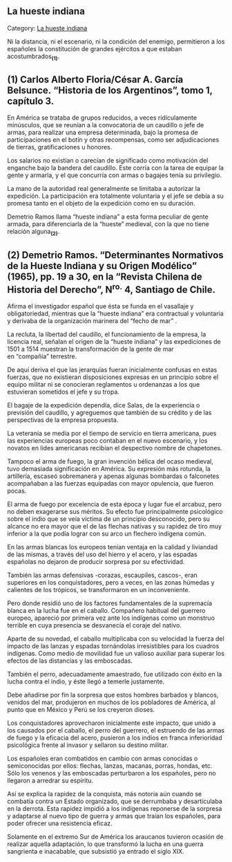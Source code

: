 ## La hueste indiana

Category: [La hueste indiana](http://descubrircorrientes.com.ar/2012/index.php/3177-historia-desde-el-origen-hasta-1814/tierra-argentina-1492-1588/reciprocidad-y-parentesco-hispano-guarani/los-medios-de-la-conquista/la-hueste-indiana)

Ni la distancia, ni el escenario, ni la condición del enemigo, permitieron a los españoles la constitución de grandes ejércitos a que estaban acostumbrados<sub><strong>(1)</strong></sub>.

## **(1)** Carlos Alberto Floria/César A. García Belsunce. “Historia de los Argentinos”, tomo 1, capítulo 3.

En América se trataba de grupos reducidos, a veces ridículamente minúsculos, que se reunían a la convocatoria de un caudillo o jefe de armas, para realizar una empresa determinada, bajo la promesa de participaciones en el botín y otras recompensas, como ser adjudicaciones de tierras, gratificaciones u honores.

Los salarios no existían o carecían de significado como motivación del enganche bajo la bandera del caudillo. Este corría con la tarea de equipar la gente y armarla, y el que concurría con armas o bagajes tenía su privilegio.

La mano de la autoridad real generalmente se limitaba a autorizar la expedición. La participación era totalmente voluntaria y el jefe se debía a su promesa tanto en el objeto de la expedición como en su duración.

Demetrio Ramos llama “hueste indiana” a esta forma peculiar de gente armada, para diferenciarla de la “hueste” medieval, con la que no tiene relación alguna<sub><strong>(2)</strong></sub>.

## **(2)** Demetrio Ramos. “Determinantes Normativos de la Hueste Indiana y su Origen Modélico” (1965), pp. 19 a 30, en la “Revista Chilena de Historia del Derecho”, N<sup>ro.</sup> 4, Santiago de Chile.

Afirma el investigador español que ésta se funda en el vasallaje y obligatoriedad, mientras que la “hueste indiana” era contractual y voluntaria y derivaba de la organización marinera del “fecho de mar” .

La recluta, la libertad del caudillo, el funcionamiento de la empresa, la licencia real, señalan el origen de la “hueste indiana” y las expediciones de 1501 a 1514 muestran la transformación de la gente de mar en “compañía” terrestre.

De aquí deriva el que las jerarquías fueran inicialmente confusas en estas fuerzas, que no existieran disposiciones expresas en un principio sobre el equipo militar ni se conocieran reglamentos u ordenanzas a los que estuvieran sometidos el jefe y su tropa.

El bagaje de la expedición dependía, dice Salas, de la experiencia o previsión del caudillo, y agreguemos que también de su crédito y de las perspectivas de la empresa propuesta.

La veteranía se media por el tiempo de servicio en tierra americana, pues las experiencias europeas poco contaban en el nuevo escenario, y los novatos en lides americanas recibían el despectivo nombre de chapetones.

Tampoco el arma de fuego, la gran invención bélica del ocaso medieval, tuvo demasiada significación en América. Su expresión más rotunda, la artillería, escaseó sobremanera y apenas algunas bombardas o falconetes acompañaban a las fuerzas equipadas con mayor opulencia, que fueron pocas.

El arma de fuego por excelencia de esta época y lugar fue el arcabuz, pero no deben exagerarse sus méritos. Su efecto fue principalmente psicológico sobre el indio que se veía víctima de un principio desconocido, pero su alcance no era mayor que el de las flechas nativas y su rapidez de tiro muy inferior a la que podía lograr con su arco un flechero indígena común.

En las armas blancas los europeos tenían ventaja en la calidad y liviandad de las mismas, a través del uso del hierro y el acero, y las espadas españolas no dejaron de producir sorpresa por su efectividad.

También las armas defensivas -corazas, escaupiles, cascos-, eran superiores en los conquistadores, pero a veces, en las zonas húmedas y calientes de los trópicos, se transformaron en un inconveniente.

Pero donde residió uno de los factores fundamentales de la supremacía blanca en la lucha fue en el caballo. Compañero habitual del guerrero europeo, apareció por primera vez ante los indígenas como un monstruo terrible en cuya presencia se desvanecía el coraje del nativo.

Aparte de su novedad, el caballo multiplicaba con su velocidad la fuerza del impacto de las lanzas y espadas tornándolas irresistibles para los cuadros indígenas. Como medio de movilidad fue un valioso auxiliar para superar los efectos de las distancias y las emboscadas.

También el perro, adecuadamente amaestrado, fue utilizado con éxito en la lucha contra el indio, y éste llegó a temerle justamente.

Debe añadirse por fin la sorpresa que estos hombres barbados y blancos, venidos del mar, produjeron en muchos de los pobladores de América, al punto que en México y Perú se los creyeron dioses.

Los conquistadores aprovecharon inicialmente este impacto, que unido a los causados por el caballo, el perro del guerrero, el estruendo de las armas de fuego y la eficacia del acero, pusieron a los indios en franca inferioridad psicológica frente al invasor y sellaron su destino militar.

Los españoles eran combatidos en cambio con armas conocidas o semiconocidas por ellos: flechas, lanzas, macanas, porras, hondas, etc. Sólo los venenos y las emboscadas perturbaron a los españoles, pero no llegaron a arredrar su espíritu.

Así se explica la rapidez de la conquista, más notoria aún cuando se combatía contra un Estado organizado, que se derrumbaba y desarticulaba en la derrota. Esta rapidez impidió a los indígenas reponerse de la sorpresa y adaptarse al nuevo tipo de guerra y armas que traían los españoles, para poder ofrecer una resistencia eficaz.

Solamente en el extremo Sur de América los araucanos tuvieron ocasión de realizar aquella adaptación, lo que transformó la lucha en una guerra sangrienta e inacabable, que subsistió ya entrado el siglo XIX.